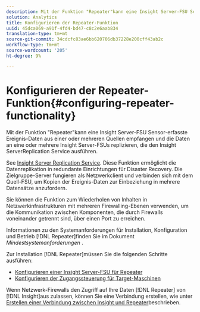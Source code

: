 ```yaml
---
description: Mit der Funktion "Repeater"kann eine Insight Server-FSU Sensor-erfasste Ereignis-Daten aus einer oder mehreren Quellen empfangen und die Daten an eine oder mehrere Insight Server-FSUs replizieren, die den Insight ServerReplication Service ausführen.
solution: Analytics
title: Konfigurieren der Repeater-Funktion
uuid: 45dca069-a91f-4fd4-bd47-c8c2e6aab834
translation-type: tm+mt
source-git-commit: 34cdcfc83ae6bb620706db37228e200cff43ab2c
workflow-type: tm+mt
source-wordcount: '205'
ht-degree: 9%

---
```



# Konfigurieren der Repeater-Funktion{#configuring-repeater-functionality}

Mit der Funktion &quot;Repeater&quot;kann eine Insight Server-FSU Sensor-erfasste Ereignis-Daten aus einer oder mehreren Quellen empfangen und die Daten an eine oder mehrere Insight Server-FSUs replizieren, die den Insight ServerReplication Service ausführen.

See [Insight Server Replication Service](../../../../home/c-inst-svr/c-ins-svr-rep-svc/c-ins-svr-rep-svc.md#concept-926e654e80d943a0b6ac44a82a510d92). Diese Funktion ermöglicht die Datenreplikation in redundante Einrichtungen für Disaster Recovery. Die Zielgruppe-Server fungieren als Netzwerkclient und verbinden sich mit dem Quell-FSU, um Kopien der Ereignis-Daten zur Einbeziehung in mehrere Datensätze anzufordern.

Sie können die Funktion zum Wiederholen von Inhalten in Netzwerkinfrastrukturen mit mehreren Firewalling-Ebenen verwenden, um die Kommunikation zwischen Komponenten, die durch Firewalls voneinander getrennt sind, über einen Port zu erreichen.

Informationen zu den Systemanforderungen für Installation, Konfiguration und Betrieb [!DNL Repeater]finden Sie im Dokument *Mindestsystemanforderungen* .

Zur Installation [!DNL Repeater]müssen Sie die folgenden Schritte ausführen:

* [Konfigurieren einer Insight Server-FSU für Repeater](../../../../home/c-inst-svr/c-rptr-fntly/c-cnfg-rptr-fntly/t-cfg-fsu-rptr.md#task-1ad7fa5777b845f4bd398f97226e56b2)
* [Konfigurieren der Zugangssteuerung für Target-Maschinen](../../../../home/c-inst-svr/c-rptr-fntly/c-cnfg-rptr-fntly/t-cfg-acc-ctrll-tgt-mach.md#task-0e49953728444839bc0a26234501a4c5)

Wenn Netzwerk-Firewalls den Zugriff auf Ihre Daten [!DNL Repeater] von [!DNL Insight]aus zulassen, können Sie eine Verbindung erstellen, wie unter [Erstellen einer Verbindung zwischen Insight und Repeater](../../../../home/c-inst-svr/c-rptr-fntly/c-cnfg-rptr-fntly/t-crt-conn-ins-rptr.md#task-785bfe5f0e31484683e4345038add118)beschrieben.
